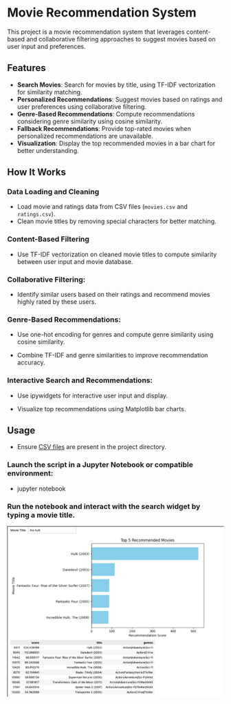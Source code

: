 # Movie Recommendation System

This project is a movie recommendation system that leverages content-based and collaborative filtering approaches to suggest movies based on user input and preferences.

## Features

- **Search Movies**: Search for movies by title, using TF-IDF vectorization for similarity matching.
- **Personalized Recommendations**: Suggest movies based on ratings and user preferences using collaborative filtering.
- **Genre-Based Recommendations**: Compute recommendations considering genre similarity using cosine similarity.
- **Fallback Recommendations**: Provide top-rated movies when personalized recommendations are unavailable.
- **Visualization**: Display the top recommended movies in a bar chart for better understanding.

## How It Works

### Data Loading and Cleaning

- Load movie and ratings data from CSV files (`movies.csv` and `ratings.csv`).
- Clean movie titles by removing special characters for better matching.

### Content-Based Filtering

- Use TF-IDF vectorization on cleaned movie titles to compute similarity between user input and movie database.

### Collaborative Filtering:

- Identify similar users based on their ratings and recommend movies highly rated by these users.

### Genre-Based Recommendations:

- Use one-hot encoding for genres and compute genre similarity using cosine similarity.

- Combine TF-IDF and genre similarities to improve recommendation accuracy.

### Interactive Search and Recommendations:

- Use ipywidgets for interactive user input and display.

- Visualize top recommendations using Matplotlib bar charts.

## Usage

- Ensure [CSV files](https://drive.google.com/drive/folders/1ffoAmDWJrqzx4odmqhVsdOlxN_XNihBT?usp=sharing) are present in the project directory.

### Launch the script in a Jupyter Notebook or compatible environment:

- jupyter notebook

### Run the notebook and interact with the search widget by typing a movie title.

<img src = "./new.jpg">
